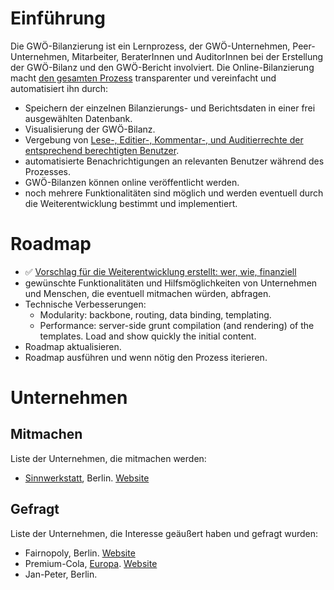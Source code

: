 # Einführung

Die GWÖ-Bilanzierung ist ein Lernprozess, der GWÖ-Unternehmen, Peer-Unternehmen, Mitarbeiter, BeraterInnen und AuditorInnen
bei der Erstellung der GWÖ-Bilanz und den GWÖ-Bericht involviert.
Die Online-Bilanzierung macht [den gesamten Prozess](creately.com/diagram/hlvynl1f1/MA9GKxHvxTVAKUOax04wCo1pbQc%3D) transparenter und vereinfacht und automatisiert ihn durch:

* Speichern der einzelnen Bilanzierungs- und Berichtsdaten in einer frei ausgewählten Datenbank.
* Visualisierung der GWÖ-Bilanz.
* Vergebung von [Lese-, Editier-, Kommentar-, und Auditierrechte der entsprechend berechtigten Benutzer](creately.com/diagram/hlvynl1f1/MA9GKxHvxTVAKUOax04wCo1pbQc%3D).
* automatisierte Benachrichtigungen an relevanten Benutzer während des Prozesses.
* GWÖ-Bilanzen können online veröffentlicht werden.
* noch mehrere Funktionalitäten sind möglich und werden eventuell durch die Weiterentwicklung bestimmt und implementiert.

# Roadmap

* :white_check_mark: [Vorschlag für die Weiterentwicklung erstellt: wer, wie, finanziell](docs/ECG_Online_Balancing_Roadmap_de.md)
* gewünschte Funktionalitäten und Hilfsmöglichkeiten von Unternehmen und Menschen, die eventuell mitmachen würden, abfragen.
* Technische Verbesserungen:
    * Modularity: backbone, routing, data binding, templating.
    * Performance: server-side grunt compilation (and rendering) of the templates. Load and show quickly the initial content.
* Roadmap aktualisieren.
* Roadmap ausführen und wenn nötig den Prozess iterieren.

# Unternehmen

## Mitmachen

Liste der Unternehmen, die mitmachen werden:

* [Sinnwerkstatt](docs/Sinnwerkstatt_needs_de.md), Berlin. [Website](https://www.sinnwerkstatt.com/)

## Gefragt
Liste der Unternehmen, die Interesse geäußert haben und gefragt wurden:

* Fairnopoly, Berlin. [Website](https://www.fairnopoly.de/)
* Premium-Cola, [Europa](http://www.premium-cola.de/kontakte/landkarte). [Website](http://www.premium-cola.de/)
* Jan-Peter, Berlin.
